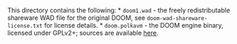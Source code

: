 This directory contains the following:
    * `doom1.wad` - the freely redistributable shareware WAD file for the original DOOM, see `doom-wad-shareware-license.txt` for license details.
    * `doom.polkavm` - the DOOM engine binary, licensed under GPLv2+; sources are available [here](https://github.com/koute/polkadoom).
